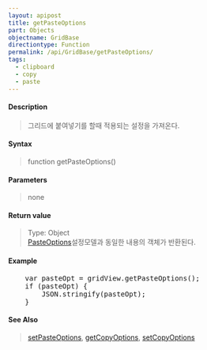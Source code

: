 ```yaml
---
layout: apipost
title: getPasteOptions
part: Objects
objectname: GridBase
directiontype: Function
permalink: /api/GridBase/getPasteOptions/
tags:
  - clipboard
  - copy
  - paste
---
```



#### Description

> 그리드에 붙여넣기를 할때 적용되는 설정을 가져온다.  

#### Syntax

> function getPasteOptions()  

#### Parameters

> none  

#### Return value

> Type: Object  
> [PasteOptions](/api/types/PasteOptions/)설정모델과 동일한 내용의 객체가 반환된다.  

#### Example

<pre class="prettyprint">
    var pasteOpt = gridView.getPasteOptions();
    if (pasteOpt) {
        JSON.stringify(pasteOpt);
    }
</pre>

#### See Also
> [setPasteOptions](/api/GridBase/setPasteOptions), [getCopyOptions](/api/GridBase/getCopyOptions), [setCopyOptions](/api/GridBase/setCopyOptions)